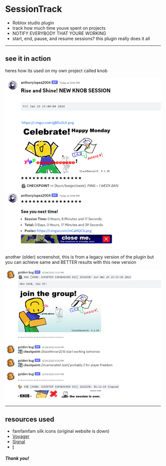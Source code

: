 # SessionTrack
- Roblox studio plugin
- track how much time youve spent on projects
- NOTIFY EVERYBODY THAT YOURE WORKING
- start, end, pause, and resume sessions? this plugin really does it all

---

## see it in action

heres how its used on my own project called knob

<p align="left" width="100%">
    <img src="assets/example1.png"/>
</p>

another (older) screenshot, this is from a legacy version of the plugin but you can achieve same and BETTER results with this new version

<p align="left" width="100%">
    <img src="assets/example2.png"/>
</p>

---

## resources used

- famfamfam silk icons (original website is down)
- [Voyager](https://github.com/Jodenee/Voyager)
- [Signal](https://github.com/Sleitnick/RbxUtil/blob/main/modules/signal/init.lua)
- [t](https://github.com/osyrisrblx/t)

##### Thank you!